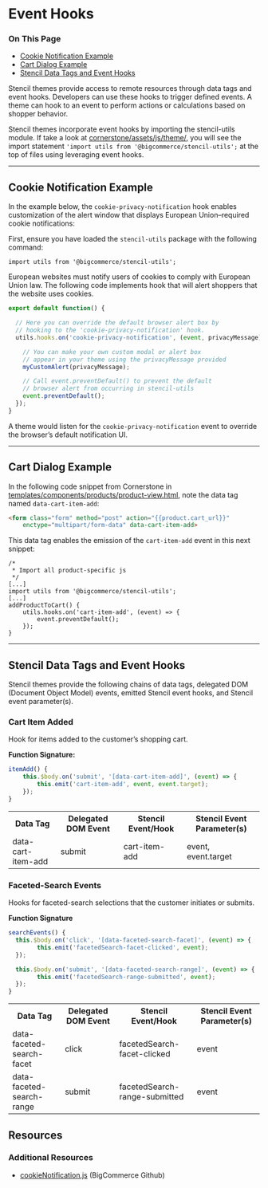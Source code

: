 <h1>Event Hooks</h1>

<div class="otp" id="no-index">
	<h3> On This Page </h3>
	<ul>
    <li><a href="#event_cookie-notification">Cookie Notification Example</a></li>
    <li><a href="#event_cart-dialog">Cart Dialog Example</a></li>
    <li><a href="#event_stencil-data-tags">Stencil Data Tags and Event Hooks</a></li>
	</ul>
</div>

Stencil themes provide access to remote resources through data tags and event hooks. Developers can use these hooks to trigger defined events. A theme can hook to an event to perform actions or calculations based on shopper behavior.

Stencil themes incorporate event hooks by importing the stencil-utils module. If take a look at [cornerstone/assets/js/theme/](https://github.com/bigcommerce/cornerstone/tree/master/assets/js/theme), you will see the import statement `'import utils from '@bigcommerce/stencil-utils';` at the top of files using leveraging event hooks.

---

<a href='#event_cookie-notification' aria-hidden='true' class='block-anchor'  id='event_cookie-notification'><i aria-hidden='true' class='linkify icon'></i></a>

## Cookie Notification Example

In the example below, the `cookie-privacy-notification` hook enables customization of the alert window that displays European Union–required cookie notifications:

First, ensure you have loaded the `stencil-utils` package with the following command:

`import utils from '@bigcommerce/stencil-utils';`

European websites must notify users of cookies to comply with European Union law.
The following code implements hook that will alert shoppers that the website uses cookies.


<div class="HubBlock-header">
    <div class="HubBlock-header-title flex items-center">
        <div class="HubBlock-header-name"></div>
    </div><div class="HubBlock-header-subtitle"></div>
</div>

<!--
title: ""
subtitle: ""
lineNumbers: true
-->

```javascript
export default function() {

  // Here you can override the default browser alert box by
  // hooking to the 'cookie-privacy-notification' hook.
  utils.hooks.on('cookie-privacy-notification', (event, privacyMessage) => {

    // You can make your own custom modal or alert box
    // appear in your theme using the privacyMessage provided
    myCustomAlert(privacyMessage);

    // Call event.preventDefault() to prevent the default
    // browser alert from occurring in stencil-utils
    event.preventDefault();
  });
}

```

A theme would listen for the `cookie-privacy-notification` event to override the browser’s default notification UI.

---

<a href='#event_cart-dialog' aria-hidden='true' class='block-anchor'  id='event_cart-dialog'><i aria-hidden='true' class='linkify icon'></i></a>

## Cart Dialog Example

In the following code snippet from Cornerstone in [templates/components/products/product-view.html](https://github.com/bigcommerce/cornerstone/blob/master/templates/components/products/product-view.html), note the data tag named `data‑cart‑item‑add`:

<div class="HubBlock-header">
    <div class="HubBlock-header-title flex items-center">
        <div class="HubBlock-header-name"></div>
    </div><div class="HubBlock-header-subtitle"></div>
</div>

<!--
title: ""
subtitle: ""
lineNumbers: true
-->

```html
<form class="form" method="post" action="{{product.cart_url}}"
    enctype="multipart/form-data" data-cart-item-add>
```

This data tag enables the emission of the `cart‑item‑add` event in this next snippet:

<div class="HubBlock-header">
    <div class="HubBlock-header-title flex items-center">
        <div class="HubBlock-header-name"></div>
    </div><div class="HubBlock-header-subtitle"></div>
</div>

<!--
title: ""
subtitle: ""
lineNumbers: true
-->

```
/*  
 * Import all product-specific js
 */
[...]
import utils from '@bigcommerce/stencil-utils';
[...]
addProductToCart() {
    utils.hooks.on('cart-item-add', (event) => {
        event.preventDefault();
    });
}
```

---
<a href='#event_stencil-data-tags' aria-hidden='true' class='block-anchor'  id='event_stencil-data-tags'><i aria-hidden='true' class='linkify icon'></i></a>

## Stencil Data Tags and Event Hooks
Stencil themes provide the following chains of data tags, delegated DOM (Document Object Model) events, emitted Stencil event hooks, and Stencil event parameter(s).

### Cart Item Added

Hook for items added to the customer’s shopping cart.

**Function Signature:**

```javascript
itemAdd() {
    this.$body.on('submit', '[data-cart-item-add]', (event) => {
        this.emit('cart-item-add', event, event.target);
    });
}
```

<table>
	<tr>
		<th>Data Tag</th>
		<th>Delegated DOM Event</th>
		<th>Stencil Event/Hook</th>
		<th>Stencil Event Parameter(s)</th>
	</tr>
	<tr>
		<td>data-cart-item-add</td>
		<td>submit</td>
		<td>cart-item-add</td>
		<td>event, event.target</td>
	</tr>
</table>

### Faceted-Search Events

Hooks for faceted-search selections that the customer initiates or submits.

**Function Signature**

```javascript
searchEvents() {
  this.$body.on('click', '[data-faceted-search-facet]', (event) => {
        this.emit('facetedSearch-facet-clicked', event);
  });

  this.$body.on('submit', '[data-faceted-search-range]', (event) => {
        this.emit('facetedSearch-range-submitted', event);
  });
}

```

<table>
	<tr>
		<th>Data Tag</th>
		<th>Delegated DOM Event</th>
		<th>Stencil Event/Hook</th>
		<th>Stencil Event Parameter(s)</th>
	</tr>
	<tr>
		<td>data-faceted-search-facet</td>
		<td>click</td>
		<td>facetedSearch-facet-clicked</td>
		<td>event</td>
	</tr>
	<tr>
		<td>data-faceted-search-range</td>
		<td>submit</td>
		<td>facetedSearch-range-submitted</td>
		<td>event</td>
	</tr>
</table>

## Resources

### Additional Resources
* [cookieNotification.js](https://github.com/bigcommerce/cornerstone/blob/637ef1b0ff130333aea128663daa6d1a4d37fb78/assets/js/theme/global/cookieNotification.js) (BigCommerce Github)
